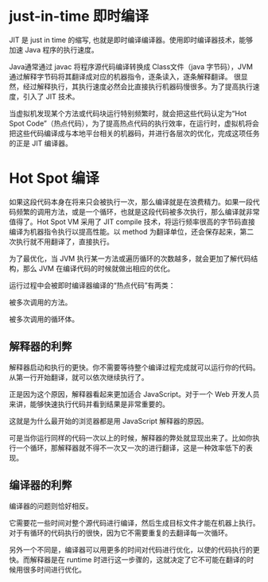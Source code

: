 # just-in-time  即时编译
JIT 是 just in time 的缩写, 也就是即时编译编译器。使用即时编译器技术，能够加速 Java 程序的执行速度。

Java通常通过 javac 将程序源代码编译转换成 Class文件（java 字节码），JVM 通过解释字节码将其翻译成对应的机器指令，逐条读入，逐条解释翻译。
很显然，经过解释执行，其执行速度必然会比直接执行机器码慢很多。为了提高执行速度，引入了 JIT 技术。

当虚拟机发现某个方法或代码块运行特别频繁时，就会把这些代码认定为“Hot Spot Code”（热点代码），为了提高热点代码的执行效率，在运行时，虚拟机将会把这些代码编译成与本地平台相关的机器码，并进行各层次的优化，完成这项任务的正是 JIT 编译器。

# Hot Spot 编译
如果这段代码本身在将来只会被执行一次，那么编译就是在浪费精力。如果一段代码频繁的调用方法，或是一个循环，也就是这段代码被多次执行，那么编译就非常值得了。Hot Spot VM 采用了 JIT compile 技术，将运行频率很高的字节码直接编译为机器指令执行以提高性能。以 method 为翻译单位，还会保存起来，第二次执行就不用翻译了，直接执行。

为了最优化，当 JVM 执行某一方法或遍历循环的次数越多，就会更加了解代码结构，那么 JVM 在编译代码的时候就做出相应的优化。

运行过程中会被即时编译器编译的“热点代码”有两类：

被多次调用的方法。

被多次调用的循环体。

## 解释器的利弊
解释器启动和执行的更快。你不需要等待整个编译过程完成就可以运行你的代码。从第一行开始翻译，就可以依次继续执行了。

正是因为这个原因，解释器看起来更加适合 JavaScript。对于一个 Web 开发人员来讲，能够快速执行代码并看到结果是非常重要的。

这就是为什么最开始的浏览器都是用 JavaScript 解释器的原因。

可是当你运行同样的代码一次以上的时候，解释器的弊处就显现出来了。比如你执行一个循环，那解释器就不得不一次又一次的进行翻译，这是一种效率低下的表现。

## 编译器的利弊
编译器的问题则恰好相反。

它需要花一些时间对整个源代码进行编译，然后生成目标文件才能在机器上执行。对于有循环的代码执行的很快，因为它不需要重复的去翻译每一次循环。

另外一个不同是，编译器可以用更多的时间对代码进行优化，以使的代码执行的更快。而解释器是在 runtime 时进行这一步骤的，这就决定了它不可能在翻译的时候用很多时间进行优化。

